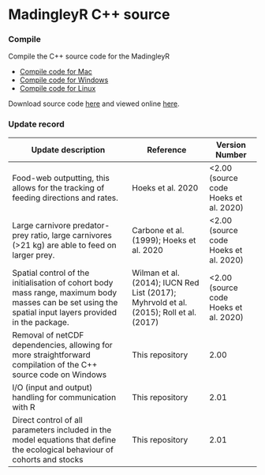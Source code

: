 # MadingleyR C++ source

### Compile
Compile the C++ source code for the  MadingleyR

* [Compile code for Mac](./CompileMac.md)
* [Compile code for Windows](./CompileWindows.md)
* [Compile code for Linux](./CompileLinux.md)

Download source code [here](https://github.com/MadingleyR/MadingleyR/archive/master.zip) and viewed online [here](https://github.com/MadingleyR/MadingleyR/tree/master/SourceCode).

### Update record

Update description | Reference | Version Number
--- | --- | ---
Food-web outputting, this allows for the tracking of feeding directions and rates. | Hoeks et al. 2020 | <2.00 (source code Hoeks et al. 2020)
Large carnivore predator-prey ratio, large carnivores (>21 kg) are able to feed on larger prey. | Carbone et al. (1999); Hoeks et al. 2020 | <2.00 (source code Hoeks et al. 2020)
Spatial control of the initialisation of cohort body mass range, maximum body masses can be set using the spatial input layers provided in the package. | Wilman et al. (2014); IUCN Red List (2017); Myhrvold et al. (2015); Roll et al. (2017) |  <2.00 (source code Hoeks et al. 2020)
Removal of netCDF dependencies, allowing for more straightforward compilation of the C++ source code on Windows | This repository | 2.00
I/O (input and output) handling for communication with R | This repository | 2.01
Direct control of all parameters included in the model equations that define the ecological behaviour of cohorts and stocks | This repository | 2.01


